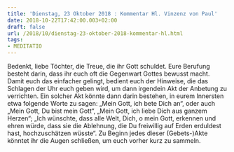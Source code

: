 ```yaml
---
title: 'Dienstag, 23 Oktober 2018 : Kommentar Hl. Vinzenz von Paul'
date: 2018-10-22T17:42:00.003+02:00
draft: false
url: /2018/10/dienstag-23-oktober-2018-kommentar-hl.html
tags: 
- MEDITATIO
---
```


Bedenkt, liebe Töchter, die Treue, die ihr Gott schuldet. Eure Berufung besteht darin, dass ihr euch oft die Gegenwart Gottes bewusst macht. Damit euch das einfacher gelingt, bedient euch der Hinweise, die das Schlagen der Uhr euch geben wird, um dann irgendein Akt der Anbetung zu verrichten. Ein solcher Akt könnte dann darin bestehen, in eurem Innersten etwa folgende Worte zu sagen: „Mein Gott, ich bete Dich an“, oder auch „Mein Gott, Du bist mein Gott“, „Mein Gott, ich liebe Dich aus ganzem Herzen“; „Ich wünschte, dass alle Welt, Dich, o mein Gott, erkennen und ehren würde, dass sie die Ablehnung, die Du freiwillig auf Erden erduldest hast, hochzuschätzen wüsste“. Zu Beginn jedes dieser (Gebets-)Akte könntet ihr die Augen schließen, um euch vorher kurz zu sammeln.